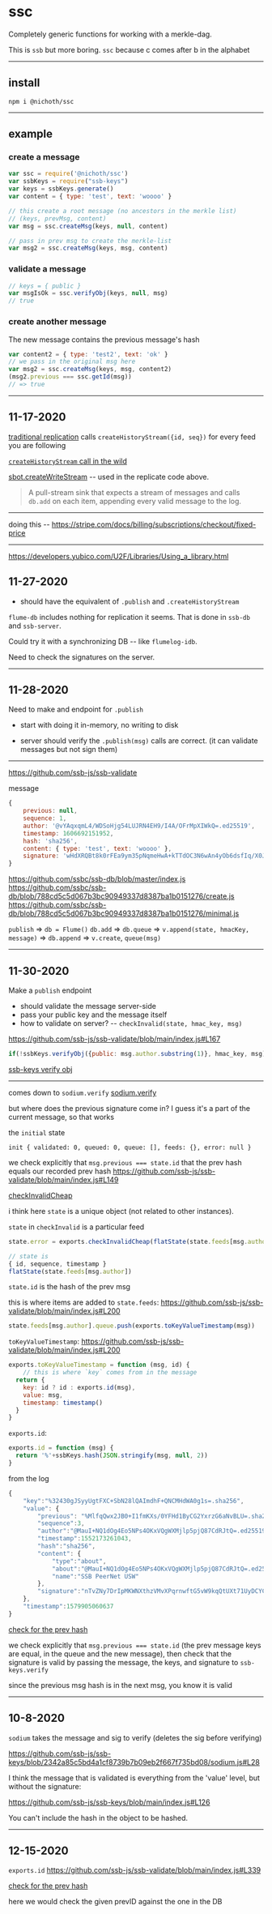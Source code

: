 # ssc
Completely generic functions for working with a merkle-dag.

This is `ssb` but more boring. `ssc` because c comes after b in the alphabet

-------------------------------------------------------

## install
```
npm i @nichoth/ssc
```

------------------------------------

## example

### create a message
```js
var ssc = require('@nichoth/ssc')
var ssbKeys = require("ssb-keys")
var keys = ssbKeys.generate()
var content = { type: 'test', text: 'woooo' }

// this create a root message (no ancestors in the merkle list)
// (keys, prevMsg, content)
var msg = ssc.createMsg(keys, null, content)

// pass in prev msg to create the merkle-list
var msg2 = ssc.createMsg(keys, msg, content)
```

### validate a message
```js
// keys = { public }
var msgIsOk = ssc.verifyObj(keys, null, msg)
// true
```

### create another message
The new message contains the previous message's hash

```js
var content2 = { type: 'test2', text: 'ok' }
// we pass in the original msg here
var msg2 = ssc.createMsg(keys, msg, content2)
(msg2.previous === ssc.getId(msg))
// => true 
```







---------------------------------------------------------


## 11-17-2020

[traditional replication](https://github.com/nichoth/eventual-gram-ssb#10-18-2020) calls `createHistoryStream({id, seq})` for every feed you are following

[`createHistoryStream` call in the wild](https://github.com/ssbc/ssb-replicate/blob/28d763ce2da79b870547b247eecff0fe56baf17c/legacy.js#L256)

[sbot.createWriteStream](https://github.com/ssbc/ssb-db#dbcreatewritestream-source) -- used in the replicate code above.
> A pull-stream sink that expects a stream of messages and calls `db.add` on each item, appending every valid message to the log.


-----------------------------------------------

doing this -- https://stripe.com/docs/billing/subscriptions/checkout/fixed-price

---------------------------------------------


https://developers.yubico.com/U2F/Libraries/Using_a_library.html


## 11-27-2020
* should have the equivalent of `.publish` and `.createHistoryStream`

`flume-db` includes nothing for replication it seems. That is done in `ssb-db` and `ssb-server`.

Could try it with a synchronizing DB -- like `flumelog-idb`. 

Need to check the signatures on the server.


---------------------------------------------------


## 11-28-2020
Need to make and endpoint for `.publish`

* start with doing it in-memory, no writing to disk

* server should verify the `.publish(msg)` calls are correct. (it can validate messages but not sign them)


---------------------------------------------------

https://github.com/ssb-js/ssb-validate

message
```js
{
    previous: null,
    sequence: 1,
    author: '@vYAqxqmL4/WDSoHjg54LUJRN4EH9/I4A/OFrMpXIWkQ=.ed25519',
    timestamp: 1606692151952,
    hash: 'sha256',
    content: { type: 'test', text: 'woooo' },
    signature: 'wHdXRQBt8k0rFEa9ym35pNqmeHwA+kTTdOC3N6wAn4yOb6dsfIq/X0JpHCBZVJcw6Luo6uH1udpq12I4eYzBAw==.sig.ed25519'
}
```


https://github.com/ssbc/ssb-db/blob/master/index.js
https://github.com/ssbc/ssb-db/blob/788cd5c5d067b3bc90949337d8387ba1b0151276/create.js
https://github.com/ssbc/ssb-db/blob/788cd5c5d067b3bc90949337d8387ba1b0151276/minimal.js

`publish` =>                                                     `db = Flume()`
`db.add` => `db.queue` => `v.append(state, hmacKey, message)` => `db.append` =>
`v.create`, `queue(msg)`

---------------------------------------------------------


## 11-30-2020
Make a `publish` endpoint
* should validate the message server-side
* pass your public key and the message itself
* how to validate on server? --
`checkInvalid(state, hmac_key, msg)`

https://github.com/ssb-js/ssb-validate/blob/main/index.js#L167
```js
if(!ssbKeys.verifyObj({public: msg.author.substring(1)}, hmac_key, msg))
```
[ssb-keys verify obj](https://github.com/ssb-js/ssb-keys#verifyobjkeys-hmac_key-obj)


--------------------------------------------------------------------


comes down to `sodium.verify`
[sodium.verify](https://github.com/ssb-js/ssb-keys/blob/main/index.js#L104)

but where does the previous signature come in? I guess it's a part of the current message, so that works

the `initial` state
```
init { validated: 0, queued: 0, queue: [], feeds: {}, error: null }
```

we check explicitly that `msg.previous === state.id`
that the prev hash equals our recorded prev hash
https://github.com/ssb-js/ssb-validate/blob/main/index.js#L149


[checkInvalidCheap](https://github.com/ssb-js/ssb-validate/blob/main/index.js#L134)

i think here `state` is a unique object (not related to other instances). 

`state` in `checkInvalid` is a particular feed
```js
state.error = exports.checkInvalidCheap(flatState(state.feeds[msg.author]), msg)
```

```js
// state is
{ id, sequence, timestamp }
flatState(state.feeds[msg.author])
```

`state.id` is the hash of the prev msg

this is where items are added to `state.feeds`: 
https://github.com/ssb-js/ssb-validate/blob/main/index.js#L200
```js
state.feeds[msg.author].queue.push(exports.toKeyValueTimestamp(msg))
```

`toKeyValueTimestamp`:
https://github.com/ssb-js/ssb-validate/blob/main/index.js#L200
```js
exports.toKeyValueTimestamp = function (msg, id) {
    // this is where `key` comes from in the message
  return {
    key: id ? id : exports.id(msg),
    value: msg,
    timestamp: timestamp()
  }
}
```

`exports.id`:
```js
exports.id = function (msg) {
  return '%'+ssbKeys.hash(JSON.stringify(msg, null, 2))
}
```

from the log
```js
{
    "key":"%32430gJSyyUgtFXC+SbN28lQAImdhF+QNCMHdWA0g1s=.sha256",
    "value": {
        "previous": "%MlfqQwx2JB0+I1fmKXs/0YFHd1ByCG2YxrzG6aNvBLU=.sha256",
        "sequence":3,
        "author":"@MauI+NQ1dOg4Eo5NPs4OKxVQgWXMjlp5pjQ87CdRJtQ=.ed25519",
        "timestamp":1552173261043,
        "hash":"sha256",
        "content": {
            "type":"about",
            "about":"@MauI+NQ1dOg4Eo5NPs4OKxVQgWXMjlp5pjQ87CdRJtQ=.ed25519",
            "name":"SSB PeerNet USW"
        },
        "signature":"nTvZNy7DrIpMKWNXthzVMvXPqrnwftG5vW9kqQtUXt71UyDCYCJAQRIeYWEpY/57Xx/1DPFcXCXx1RiNF0hLBQ==.sig.ed25519"
    },
    "timestamp":1579905060637
}
```

[check for the prev hash](https://github.com/ssb-js/ssb-validate/blob/main/index.js#L149)

we check explicitly that `msg.previous === state.id` (the prev message keys are equal, in the queue and the new message),
then check that the signature is valid by passing the message, the keys, and signature to `ssb-keys.verify`

since the previous msg hash is in the next msg, you know it is valid


--------------------------------------------------------

## 10-8-2020

`sodium` takes the message and sig to verify
(deletes the sig before verifying)

https://github.com/ssb-js/ssb-keys/blob/2342a85c5bd4a1cf8739b7b09eb2f667f735bd08/sodium.js#L28




I think the message that is validated is everything from the 'value' level,
but without the signature:

https://github.com/ssb-js/ssb-keys/blob/main/index.js#L126

You can't include the hash in the object to be hashed.


---------------------------------------------------------

## 12-15-2020

`exports.id`
https://github.com/ssb-js/ssb-validate/blob/main/index.js#L339




[check for the prev hash](https://github.com/ssb-js/ssb-validate/blob/main/index.js#L149)

here we would check the given prevID against the one in the DB





